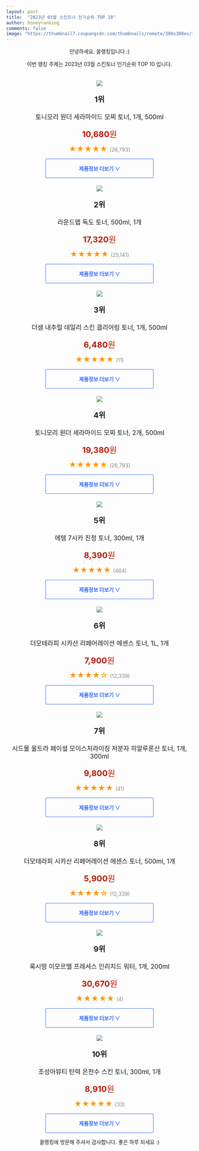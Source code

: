 ```yaml
---
layout: post
title:  "2023년 03월 스킨토너 인기순위 TOP 10"
author: honeyranking
comments: false
image: "https://thumbnail7.coupangcdn.com/thumbnails/remote/300x300ex/image/retail/images/7109154958678430-062f5089-3b66-4c5a-b70d-43a6272fcd1a.png"
---
```

<p style="text-align: center;">안녕하세요. 꿀랭킹입니다 :)</p>
<p style="text-align: center;">이번 랭킹 주제는 2023년 03월 스킨토너 인기순위 TOP 10 입니다.</p><center><img src="https://thumbnail7.coupangcdn.com/thumbnails/remote/300x300ex/image/retail/images/7109154958678430-062f5089-3b66-4c5a-b70d-43a6272fcd1a.png" style="margin-top:20px" /></center><p style="text-align: center; font-size: 20px"><b>1위</b></p><p style="text-align: center; font-size: 17px">토니모리 원더 세라마이드 모찌 토너, 1개, 500ml</p><p style="text-align: center;"><span style="color: #b61800; font-size: 22px;"><b>10,680</b>원</span></p><p style="text-align: center;"><span style="color: #ff9600; font-size: 20px;">★★★★★ </span><span style="color: #878787;">(26,793)</span></p><center><a href="https://link.coupang.com/a/QT1ir"><div style="font-size: 14px; display: inline-block; padding: 15px 90px; color: #346aff; border-radius: 2px; border: 1px solid #346aff; cursor: pointer;"><b>제품정보 더보기 &or;</b></div></a></center><center><img src="https://thumbnail10.coupangcdn.com/thumbnails/remote/300x300ex/image/retail/images/7108764469634767-eeaab8e0-7a53-47e4-bb41-def4478ead9b.png" style="margin-top:20px" /></center><p style="text-align: center; font-size: 20px"><b>2위</b></p><p style="text-align: center; font-size: 17px">라운드랩 독도 토너, 500ml, 1개</p><p style="text-align: center;"><span style="color: #b61800; font-size: 22px;"><b>17,320</b>원</span></p><p style="text-align: center;"><span style="color: #ff9600; font-size: 20px;">★★★★★ </span><span style="color: #878787;">(25,141)</span></p><center><a href="https://link.coupang.com/a/QT1is"><div style="font-size: 14px; display: inline-block; padding: 15px 90px; color: #346aff; border-radius: 2px; border: 1px solid #346aff; cursor: pointer;"><b>제품정보 더보기 &or;</b></div></a></center><center><img src="https://thumbnail10.coupangcdn.com/thumbnails/remote/300x300ex/image/vendor_inventory/c0fc/2293c9f78d09641309d5b444aa7c2a3dc71dc02b6d83c2a1e651e98a5820.jpg" style="margin-top:20px" /></center><p style="text-align: center; font-size: 20px"><b>3위</b></p><p style="text-align: center; font-size: 17px">더샘 내추럴 데일리 스킨 클리어링 토너, 1개, 500ml</p><p style="text-align: center;"><span style="color: #b61800; font-size: 22px;"><b>6,480</b>원</span></p><p style="text-align: center;"><span style="color: #ff9600; font-size: 20px;">★★★★★ </span><span style="color: #878787;">(11)</span></p><center><a href="https://link.coupang.com/a/QT1iu"><div style="font-size: 14px; display: inline-block; padding: 15px 90px; color: #346aff; border-radius: 2px; border: 1px solid #346aff; cursor: pointer;"><b>제품정보 더보기 &or;</b></div></a></center><center><img src="https://thumbnail10.coupangcdn.com/thumbnails/remote/300x300ex/image/retail/images/4420683627546918-80d8f0d4-682f-45e9-afc3-de1cd00ab6e2.jpg" style="margin-top:20px" /></center><p style="text-align: center; font-size: 20px"><b>4위</b></p><p style="text-align: center; font-size: 17px">토니모리 원더 세라마이드 모찌 토너, 2개, 500ml</p><p style="text-align: center;"><span style="color: #b61800; font-size: 22px;"><b>19,380</b>원</span></p><p style="text-align: center;"><span style="color: #ff9600; font-size: 20px;">★★★★★ </span><span style="color: #878787;">(26,793)</span></p><center><a href="https://link.coupang.com/a/QT1iv"><div style="font-size: 14px; display: inline-block; padding: 15px 90px; color: #346aff; border-radius: 2px; border: 1px solid #346aff; cursor: pointer;"><b>제품정보 더보기 &or;</b></div></a></center><center><img src="https://thumbnail10.coupangcdn.com/thumbnails/remote/300x300ex/image/retail/images/3572325020198453-a419e204-e491-4365-89f8-805e6a733060.jpg" style="margin-top:20px" /></center><p style="text-align: center; font-size: 20px"><b>5위</b></p><p style="text-align: center; font-size: 17px">에템 7시카 진정 토너, 300ml, 1개</p><p style="text-align: center;"><span style="color: #b61800; font-size: 22px;"><b>8,390</b>원</span></p><p style="text-align: center;"><span style="color: #ff9600; font-size: 20px;">★★★★★ </span><span style="color: #878787;">(464)</span></p><center><a href="https://link.coupang.com/a/QT1ix"><div style="font-size: 14px; display: inline-block; padding: 15px 90px; color: #346aff; border-radius: 2px; border: 1px solid #346aff; cursor: pointer;"><b>제품정보 더보기 &or;</b></div></a></center><center><img src="https://thumbnail7.coupangcdn.com/thumbnails/remote/300x300ex/image/retail/images/2263173208605858-bfbde61c-b24e-49ed-a22c-1700104ddc48.jpg" style="margin-top:20px" /></center><p style="text-align: center; font-size: 20px"><b>6위</b></p><p style="text-align: center; font-size: 17px">더모테라피 시카산 리페어레이션 에센스 토너, 1L, 1개</p><p style="text-align: center;"><span style="color: #b61800; font-size: 22px;"><b>7,900</b>원</span></p><p style="text-align: center;"><span style="color: #ff9600; font-size: 20px;">★★★★☆ </span><span style="color: #878787;">(12,339)</span></p><center><a href="https://link.coupang.com/a/QT1iy"><div style="font-size: 14px; display: inline-block; padding: 15px 90px; color: #346aff; border-radius: 2px; border: 1px solid #346aff; cursor: pointer;"><b>제품정보 더보기 &or;</b></div></a></center><center><img src="https://thumbnail6.coupangcdn.com/thumbnails/remote/300x300ex/image/retail/images/2022/09/27/10/3/b983af00-f596-4a34-9615-0dbcd876363a.jpg" style="margin-top:20px" /></center><p style="text-align: center; font-size: 20px"><b>7위</b></p><p style="text-align: center; font-size: 17px">시드물 울트라 페이셜 모이스처라이징 저분자 히알루론산 토너, 1개, 300ml</p><p style="text-align: center;"><span style="color: #b61800; font-size: 22px;"><b>9,800</b>원</span></p><p style="text-align: center;"><span style="color: #ff9600; font-size: 20px;">★★★★★ </span><span style="color: #878787;">(41)</span></p><center><a href="https://link.coupang.com/a/QT1iz"><div style="font-size: 14px; display: inline-block; padding: 15px 90px; color: #346aff; border-radius: 2px; border: 1px solid #346aff; cursor: pointer;"><b>제품정보 더보기 &or;</b></div></a></center><center><img src="https://thumbnail10.coupangcdn.com/thumbnails/remote/300x300ex/image/rs_quotation_api/azcl6dyf/61bf1e7b8fea4ed68a1565dce7db598d.JPG" style="margin-top:20px" /></center><p style="text-align: center; font-size: 20px"><b>8위</b></p><p style="text-align: center; font-size: 17px">더모테라피 시카산 리페어레이션 에센스 토너, 500ml, 1개</p><p style="text-align: center;"><span style="color: #b61800; font-size: 22px;"><b>5,900</b>원</span></p><p style="text-align: center;"><span style="color: #ff9600; font-size: 20px;">★★★★☆ </span><span style="color: #878787;">(12,339)</span></p><center><a href="https://link.coupang.com/a/QT1iA"><div style="font-size: 14px; display: inline-block; padding: 15px 90px; color: #346aff; border-radius: 2px; border: 1px solid #346aff; cursor: pointer;"><b>제품정보 더보기 &or;</b></div></a></center><center><img src="https://thumbnail8.coupangcdn.com/thumbnails/remote/300x300ex/image/vendor_inventory/3223/d5c3aad31c637742879be640d4266d22320ae022e1efbedfd05867777c2b.jpg" style="margin-top:20px" /></center><p style="text-align: center; font-size: 20px"><b>9위</b></p><p style="text-align: center; font-size: 17px">록시땅 이모르뗄 프레셔스 인리치드 워터, 1개, 200ml</p><p style="text-align: center;"><span style="color: #b61800; font-size: 22px;"><b>30,670</b>원</span></p><p style="text-align: center;"><span style="color: #ff9600; font-size: 20px;">★★★★★ </span><span style="color: #878787;">(4)</span></p><center><a href="https://link.coupang.com/a/QT1iD"><div style="font-size: 14px; display: inline-block; padding: 15px 90px; color: #346aff; border-radius: 2px; border: 1px solid #346aff; cursor: pointer;"><b>제품정보 더보기 &or;</b></div></a></center><center><img src="https://thumbnail7.coupangcdn.com/thumbnails/remote/300x300ex/image/rs_quotation_api/w88ivg7u/b87799f9f42c41fa927c1abf3768271f.jpg" style="margin-top:20px" /></center><p style="text-align: center; font-size: 20px"><b>10위</b></p><p style="text-align: center; font-size: 17px">조성아뷰티 탄력 온천수 스킨 토너, 300ml, 1개</p><p style="text-align: center;"><span style="color: #b61800; font-size: 22px;"><b>8,910</b>원</span></p><p style="text-align: center;"><span style="color: #ff9600; font-size: 20px;">★★★★★ </span><span style="color: #878787;">(33)</span></p><center><a href="https://link.coupang.com/a/QT1iF"><div style="font-size: 14px; display: inline-block; padding: 15px 90px; color: #346aff; border-radius: 2px; border: 1px solid #346aff; cursor: pointer;"><b>제품정보 더보기 &or;</b></div></a></center><p style="text-align: center;">꿀랭킹에 방문해 주셔서 감사합니다. 좋은 하루 되세요 :)</p>